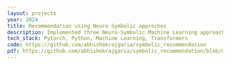 ```yaml
---
layout: projects
year: 2024
title: Recommendation using Neuro Symbolic approches
description: Implemented three Neuro-Symbolic Machine Learning approaches for product recommendation based on user purchase history. First, the Apriori algorithm was utilized to identify frequently co-purchased items, which were then used to augment the training data. Next, aggregated contrastive loss was employed to differentiate between a user’s positive and negative reviews. Finally, an architectural adjustment was introduced by leveraging a hierarchical prediction method using the masking concept. 
tech_stack: Pytorch, Python, Machine Learning, Transformers
code: https://github.com/abhishekrajgaria/symbolic_recommendation
pdf: https://github.com/abhishekrajgaria/symbolic_recommendation/blob/master/Neuro_Symbolic_AI_Final_Report.pdf
---
```

